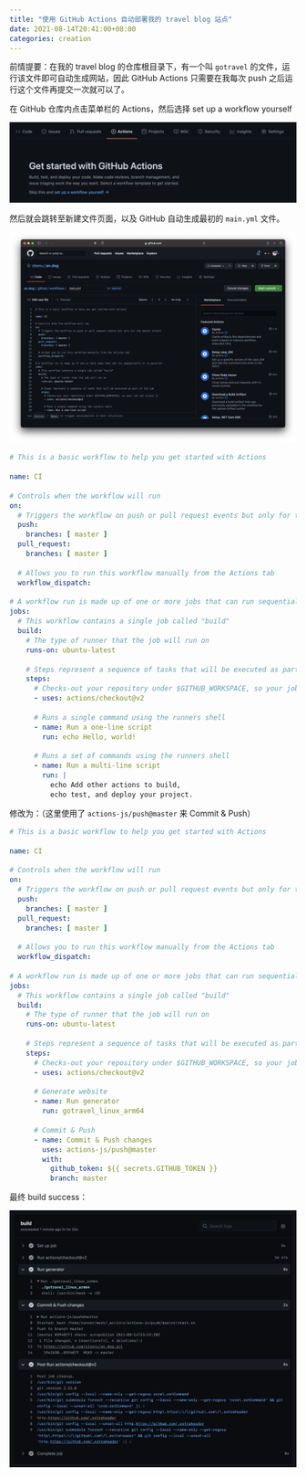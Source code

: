 ```yaml
---
title: "使用 GitHub Actions 自动部署我的 travel blog 站点"
date: 2021-08-14T20:41:00+08:00
categories: creation
---
```


前情提要：在我的 travel blog 的仓库根目录下，有一个叫 `gotravel` 的文件，运行该文件即可自动生成网站，因此 GitHub Actions 只需要在我每次 push 之后运行这个文件再提交一次就可以了。

在 GitHub 仓库内点击菜单栏的 Actions，然后选择 set up a workflow yourself

![image-20210814204920751](assets/image-20210814204920751.png)

然后就会跳转至新建文件页面，以及 GitHub 自动生成最初的 `main.yml` 文件。

![image-20210814205057441](assets/image-20210814205057441.png)

```yaml
# This is a basic workflow to help you get started with Actions

name: CI

# Controls when the workflow will run
on:
  # Triggers the workflow on push or pull request events but only for the master branch
  push:
    branches: [ master ]
  pull_request:
    branches: [ master ]

  # Allows you to run this workflow manually from the Actions tab
  workflow_dispatch:

# A workflow run is made up of one or more jobs that can run sequentially or in parallel
jobs:
  # This workflow contains a single job called "build"
  build:
    # The type of runner that the job will run on
    runs-on: ubuntu-latest

    # Steps represent a sequence of tasks that will be executed as part of the job
    steps:
      # Checks-out your repository under $GITHUB_WORKSPACE, so your job can access it
      - uses: actions/checkout@v2

      # Runs a single command using the runners shell
      - name: Run a one-line script
        run: echo Hello, world!

      # Runs a set of commands using the runners shell
      - name: Run a multi-line script
        run: |
          echo Add other actions to build,
          echo test, and deploy your project.

```

修改为：（这里使用了 `actions-js/push@master` 来 Commit & Push）

```yaml
# This is a basic workflow to help you get started with Actions

name: CI

# Controls when the workflow will run
on:
  # Triggers the workflow on push or pull request events but only for the master branch
  push:
    branches: [ master ]
  pull_request:
    branches: [ master ]

  # Allows you to run this workflow manually from the Actions tab
  workflow_dispatch:

# A workflow run is made up of one or more jobs that can run sequentially or in parallel
jobs:
  # This workflow contains a single job called "build"
  build:
    # The type of runner that the job will run on
    runs-on: ubuntu-latest

    # Steps represent a sequence of tasks that will be executed as part of the job
    steps:
      # Checks-out your repository under $GITHUB_WORKSPACE, so your job can access it
      - uses: actions/checkout@v2
      
      # Generate website
      - name: Run generator
        run: gotravel_linux_arm64
        
      # Commit & Push
      - name: Commit & Push changes
        uses: actions-js/push@master
        with:
          github_token: ${{ secrets.GITHUB_TOKEN }}
          branch: master

```

最终 build success：

![image-20210814220043703](assets/image-20210814220043703.png)